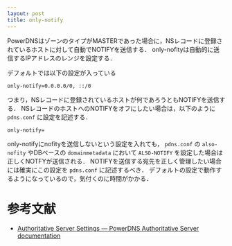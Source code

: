 ```yaml
---
layout: post
title: only-notify
---
```


PowerDNSはゾーンのタイプがMASTERであった場合に，NSレコードに登録されているホストに対して自動でNOTIFYを送信する．
only-nofityは自動的に送信するIPアドレスのレンジを設定する．

デフォルトでは以下の設定が入っている
```
only-notify=0.0.0.0/0, ::/0
```
つまり，NSレコードに登録されているホストが何であろうともNOTIFYを送信する．
NSレコードのホストへのNOTIFYをオフにしたい場合は，以下のように `pdns.conf` に設定を記述する．
```
only-notify=
```
only-notifyにnofityを送信しないという設定を入れても， `pdns.conf` の `also-nofity` やDBベースの `domainmetadata` において `ALSO-NOTIFY` を設定した場合は正しくNOTFYが送信される．
NOTIFYを送信する宛先を正しく管理したい場合には確実にこの設定を `pdns.conf` に記述するべき．
デフォルトの設定で動作するようになっているので，気付くのに時間がかかる．


# 参考文献
- [Authoritative Server Settings — PowerDNS Authoritative Server documentation](https://doc.powerdns.com/authoritative/settings.html#only-notify)
